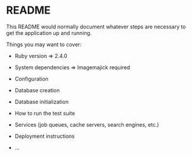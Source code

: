 # README

This README would normally document whatever steps are necessary to get the
application up and running.

Things you may want to cover:

* Ruby version => 2.4.0

* System dependencies => Imagemajick required

* Configuration

* Database creation

* Database initialization

* How to run the test suite

* Services (job queues, cache servers, search engines, etc.)

* Deployment instructions

* ...
